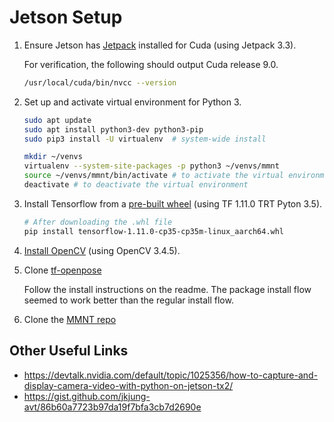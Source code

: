# Jetson Setup
1. Ensure Jetson has [Jetpack](https://developer.nvidia.com/embedded/jetpack) installed for Cuda (using Jetpack 3.3).
    
    For verification, the following should output Cuda release 9.0.
    ```sh
    /usr/local/cuda/bin/nvcc --version
    ```
2. Set up and activate virtual environment for Python 3.
    ```sh
    sudo apt update
    sudo apt install python3-dev python3-pip
    sudo pip3 install -U virtualenv  # system-wide install

    mkdir ~/venvs
    virtualenv --system-site-packages -p python3 ~/venvs/mmnt
    source ~/venvs/mmnt/bin/activate # to activate the virtual environment
    deactivate # to deactivate the virtual environment
    ```

3. Install Tensorflow from a [pre-built wheel](https://github.com/JasonAtNvidia/JetsonTFBuild) (using TF 1.11.0 TRT Pyton 3.5).
    ```sh
    # After downloading the .whl file
    pip install tensorflow-1.11.0-cp35-cp35m-linux_aarch64.whl
    ```

4. [Install OpenCV](https://www.learnopencv.com/install-opencv3-on-ubuntu/) (using OpenCV 3.4.5).

5. Clone [tf-openpose](https://github.com/ildoonet/tf-pose-estimation)

    Follow the install instructions on the readme. The package install flow seemed to work better than the regular install flow.

6. Clone the [MMNT repo](https://github.com/alexanderyshi/mmnt)


## Other Useful Links
* https://devtalk.nvidia.com/default/topic/1025356/how-to-capture-and-display-camera-video-with-python-on-jetson-tx2/
* https://gist.github.com/jkjung-avt/86b60a7723b97da19f7bfa3cb7d2690e